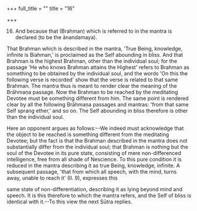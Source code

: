 +++
full_title = ""
title = "16"

+++


16. And because that (Brahman) which is referred to in the mantra is declared (to be the ānandamaya).

That Brahman which is described in the mantra, 'True Being, knowledge, infinite is Biahman,' is proclaimed as the Self abounding in bliss. And that Brahman is the highest Brahman, other than the individual soul; for the passage 'He who knows Brahman attains the Highest' refers to Brahman as something to be obtained by the individual soul, and the words 'On this the following verse is recorded' show that the verse is related to that same Brahman. The mantra thus is meant to render clear the meaning of the Brāhmaṇa passage. Now the Brahman to be reached by the meditating Devotee must be something different from him. The same point is rendered clear by all the following Brāhmaṇa passages and mantras: 'from that same Self sprang ether,' and so on. The Self abounding in bliss therefore is other than the individual soul.

Here an opponent argues as follows:--We indeed must acknowledge that the object to be reached is something different from the meditating Devotee; but the fact is that the Brahman described in the mantra does not substantially differ from the individual soul; that Brahman is nothing but the soul of the Devotee in its pure state, consisting of mere non-differenced intelligence, free from all shade of Nescience. To this pure condition it is reduced in the mantra describing it as true Being, knowledge, infinite. A subsequent passage, 'that from which all speech, with the mind, turns away, unable to reach it' (II. 9), expresses this

same state of non-differentiation, describing it as lying beyond mind and speech. It is this therefore to which the mantra refers, and the Self of bliss is identical with it.--To this view the next Sūtra replies.

